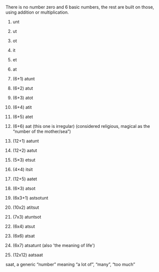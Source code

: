 There is no number zero and 6 basic numbers, the rest are built on those, using addition or multiplication.

1. unt
2. ut
3. ot
4. it
5. et
6. at
7. (6+1) atunt
8. (6+2) atut
9. (6+3) atot
10. (6+4) atit
11. (6+5) atet
12. (6+6) aat (this one is irregular) (considered religious, magical as the “number of the mother/sea”)
13. (12+1) aatunt
14. (12+2) aatut
15. (5×3) etsut
16. (4×4) itsit
17. (12+5) aatet
18. (6×3) atsot
19. (6x3+1) astsotunt
20. (10x2) atitsut
21. (7x3) atuntsot

24. (6x4) atsut 
36. (6x6) atsat
42. (6x7) atsatunt (also 'the meaning of life')
144. (12x12) aatsaat

saat, a generic “number” meaning “a lot of”, “many”, “too much”
